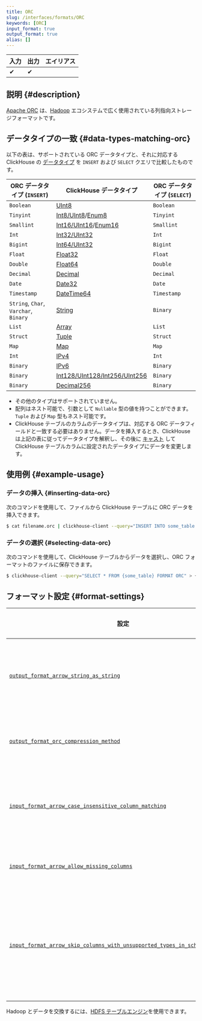 ```yaml
---
title: ORC
slug: /interfaces/formats/ORC
keywords: [ORC]
input_format: true
output_format: true
alias: []
---
```


| 入力  | 出力  | エイリアス |
|-------|--------|------------|
| ✔     | ✔      |            |

## 説明 {#description}

[Apache ORC](https://orc.apache.org/) は、[Hadoop](https://hadoop.apache.org/) エコシステムで広く使用されている列指向ストレージフォーマットです。

## データタイプの一致 {#data-types-matching-orc}

以下の表は、サポートされている ORC データタイプと、それに対応する ClickHouse の [データタイプ](/sql-reference/data-types/index.md) を `INSERT` および `SELECT` クエリで比較したものです。

| ORC データタイプ (`INSERT`)                      | ClickHouse データタイプ                                                                                             | ORC データタイプ (`SELECT`) |
|--------------------------------------------------|--------------------------------------------------------------------------------------------------------------------|-------------------------------|
| `Boolean`                                       | [UInt8](/sql-reference/data-types/int-uint.md)                                                             | `Boolean`                     |
| `Tinyint`                                       | [Int8/UInt8](/sql-reference/data-types/int-uint.md)/[Enum8](/sql-reference/data-types/enum.md)         | `Tinyint`                     |
| `Smallint`                                      | [Int16/UInt16](/sql-reference/data-types/int-uint.md)/[Enum16](/sql-reference/data-types/enum.md)      | `Smallint`                    |
| `Int`                                           | [Int32/UInt32](/sql-reference/data-types/int-uint.md)                                                      | `Int`                         |
| `Bigint`                                        | [Int64/UInt32](/sql-reference/data-types/int-uint.md)                                                      | `Bigint`                      |
| `Float`                                         | [Float32](/sql-reference/data-types/float.md)                                                              | `Float`                       |
| `Double`                                        | [Float64](/sql-reference/data-types/float.md)                                                              | `Double`                      |
| `Decimal`                                       | [Decimal](/sql-reference/data-types/decimal.md)                                                            | `Decimal`                     |
| `Date`                                          | [Date32](/sql-reference/data-types/date32.md)                                                              | `Date`                        |
| `Timestamp`                                     | [DateTime64](/sql-reference/data-types/datetime64.md)                                                      | `Timestamp`                   |
| `String`, `Char`, `Varchar`, `Binary`           | [String](/sql-reference/data-types/string.md)                                                              | `Binary`                      |
| `List`                                          | [Array](/sql-reference/data-types/array.md)                                                                | `List`                        |
| `Struct`                                        | [Tuple](/sql-reference/data-types/tuple.md)                                                                | `Struct`                      |
| `Map`                                           | [Map](/sql-reference/data-types/map.md)                                                                    | `Map`                         |
| `Int`                                           | [IPv4](/sql-reference/data-types/int-uint.md)                                                              | `Int`                         |
| `Binary`                                        | [IPv6](/sql-reference/data-types/ipv6.md)                                                                  | `Binary`                      |
| `Binary`                                        | [Int128/UInt128/Int256/UInt256](/sql-reference/data-types/int-uint.md)                                     | `Binary`                      |
| `Binary`                                        | [Decimal256](/sql-reference/data-types/decimal.md)                                                         | `Binary`                      |

- その他のタイプはサポートされていません。
- 配列はネスト可能で、引数として `Nullable` 型の値を持つことができます。`Tuple` および `Map` 型もネスト可能です。
- ClickHouse テーブルのカラムのデータタイプは、対応する ORC データフィールドと一致する必要はありません。データを挿入するとき、ClickHouse は上記の表に従ってデータタイプを解釈し、その後に [キャスト](/sql-reference/functions/type-conversion-functions.md/#type_conversion_function-cast) して ClickHouse テーブルカラムに設定されたデータタイプにデータを変更します。

## 使用例 {#example-usage}

### データの挿入 {#inserting-data-orc}

次のコマンドを使用して、ファイルから ClickHouse テーブルに ORC データを挿入できます。

```bash
$ cat filename.orc | clickhouse-client --query="INSERT INTO some_table FORMAT ORC"
```

### データの選択 {#selecting-data-orc}

次のコマンドを使用して、ClickHouse テーブルからデータを選択し、ORC フォーマットのファイルに保存できます。

```bash
$ clickhouse-client --query="SELECT * FROM {some_table} FORMAT ORC" > {filename.orc}
```

## フォーマット設定 {#format-settings}

| 設定                                                                                                                                                                                                     | 説明                                                                                 | デフォルト |
|----------------------------------------------------------------------------------------------------------------------------------------------------------------------------------------------------------|--------------------------------------------------------------------------------------|-----------|
| [`output_format_arrow_string_as_string`](/operations/settings/settings-formats.md/#output_format_arrow_string_as_string)                                                                            | 文字列カラムのために、バイナリではなく Arrow 文字列タイプを使用します。            | `false`   |
| [`output_format_orc_compression_method`](/operations/settings/settings-formats.md/#output_format_orc_compression_method)                                                                            | 出力 ORC フォーマットに使用される圧縮方式です。デフォルト値                         | `none`    |
| [`input_format_arrow_case_insensitive_column_matching`](/operations/settings/settings-formats.md/#input_format_arrow_case_insensitive_column_matching)                                                | Arrow カラムと ClickHouse カラムをマッチさせる際に大文字小文字を無視します。      | `false`   |
| [`input_format_arrow_allow_missing_columns`](/operations/settings/settings-formats.md/#input_format_arrow_allow_missing_columns)                                                                      | Arrow データを読み取る際に欠損カラムを許可します。                                | `false`   |
| [`input_format_arrow_skip_columns_with_unsupported_types_in_schema_inference`](/operations/settings/settings-formats.md/#input_format_arrow_skip_columns_with_unsupported_types_in_schema_inference) | Arrow フォーマットのスキーマ推論において、サポートされていないタイプのカラムをスキップできることを許可します。 | `false`   |

Hadoop とデータを交換するには、[HDFS テーブルエンジン](/engines/table-engines/integrations/hdfs.md)を使用できます。

